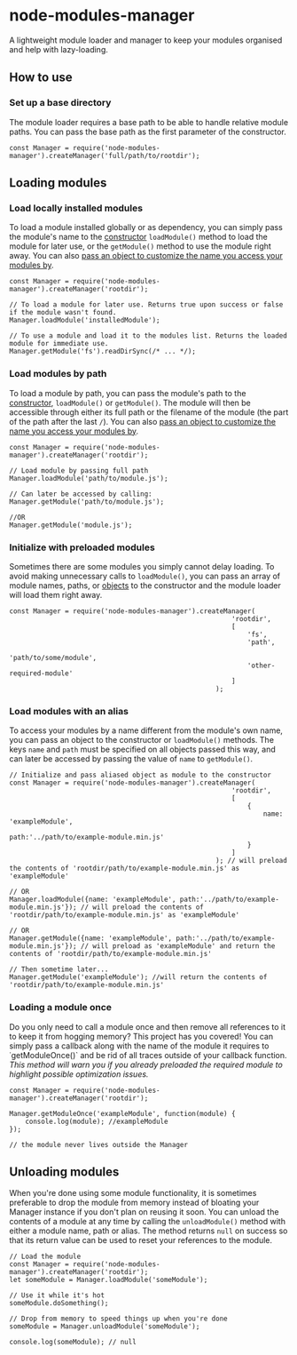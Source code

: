 # node-modules-manager
A lightweight module loader and manager to keep your modules organised and help with lazy-loading.

## How to use

### Set up a base directory

The module loader requires a base path to be able to handle relative module paths. You can pass the base path as the first parameter of the constructor.

```
const Manager = require('node-modules-manager').createManager('full/path/to/rootdir');
```

## Loading modules

### Load locally installed modules

To load a module installed globally or as dependency, you can simply pass the module's name to the [constructor](#initialize-with-preloaded-modules) `loadModule()` method to load the module for later use, or the `getModule()` method to use the module right away. You can also [pass an object to customize the name you access your modules by](#load-modules-with-an-alias).

```
const Manager = require('node-modules-manager').createManager('rootdir');

// To load a module for later use. Returns true upon success or false if the module wasn't found.
Manager.loadModule('installedModule');

// To use a module and load it to the modules list. Returns the loaded module for immediate use.
Manager.getModule('fs').readDirSync(/* ... */);
```

### Load modules by path

To load a module by path, you can pass the module's path to the [constructor](#initialize-with-preloaded-modules), `loadModule()` or `getModule()`. The module will then be accessible through either its full path or the filename of the module (the part of the path after the last `/`). You can also [pass an object to customize the name you access your modules by](#load-modules-with-an-alias).

```
const Manager = require('node-modules-manager').createManager('rootdir');

// Load module by passing full path
Manager.loadModule('path/to/module.js');

// Can later be accessed by calling:
Manager.getModule('path/to/module.js');

//OR
Manager.getModule('module.js');
```

### Initialize with preloaded modules

Sometimes there are some modules you simply cannot delay loading. To avoid making unnecessary calls to `loadModule()`, you can pass an array of module names, paths, or [objects](#load-modules-with-an-alias) to the constructor and the module loader will load them right away.

```
const Manager = require('node-modules-manager').createManager(
														'rootdir',
														[
															'fs', 
															'path', 
															'path/to/some/module', 
															'other-required-module'
														]
													);
```

### Load modules with an alias

To access your modules by a name different from the module's own name, you can pass an object to the constructor or `loadModule()` methods. The keys `name` and `path` must be specified on all objects passed this way, and can later be accessed by passing the value of `name` to `getModule()`.

```
// Initialize and pass aliased object as module to the constructor
const Manager = require('node-modules-manager').createManager(
														'rootdir',
														[
															{
																name: 'exampleModule', 
																path:'../path/to/example-module.min.js'
															}
														]
													); // will preload the contents of 'rootdir/path/to/example-module.min.js' as 'exampleModule'

// OR
Manager.loadModule({name: 'exampleModule', path:'../path/to/example-module.min.js'}); // will preload the contents of 'rootdir/path/to/example-module.min.js' as 'exampleModule'

// OR 
Manager.getModule({name: 'exampleModule', path:'../path/to/example-module.min.js'}); // will preload as 'exampleModule' and return the contents of 'rootdir/path/to/example-module.min.js'

// Then sometime later...
Manager.getModule('exampleModule'); //will return the contents of 'rootdir/path/to/example-module.min.js'
```

### Loading a module once

Do you only need to call a module once and then remove all references to it to keep it from hogging memory? This project has you covered! You can simply pass a callback along with the name of the module it requires to ˙getModuleOnce()` and be rid of all traces outside of your callback function. *This method will warn you if you already preloaded the required module to highlight possible optimization issues.*

```
const Manager = require('node-modules-manager').createManager('rootdir');

Manager.getModuleOnce('exampleModule', function(module) {
	console.log(module); //exampleModule
});

// the module never lives outside the Manager

``` 

## Unloading modules

When you're done using some module functionality, it is sometimes preferable to drop the module from memory instead of bloating your Manager instance if you don't plan on reusing it soon. You can unload the contents of a module at any time by calling the `unloadModule()` method with either a module name, path or alias. The method returns `null` on success so that its return value can be used to reset your references to the module.

```
// Load the module
const Manager = require('node-modules-manager').createManager('rootdir');
let someModule = Manager.loadModule('someModule');

// Use it while it's hot
someModule.doSomething();

// Drop from memory to speed things up when you're done
someModule = Manager.unloadModule('someModule');

console.log(someModule); // null
```